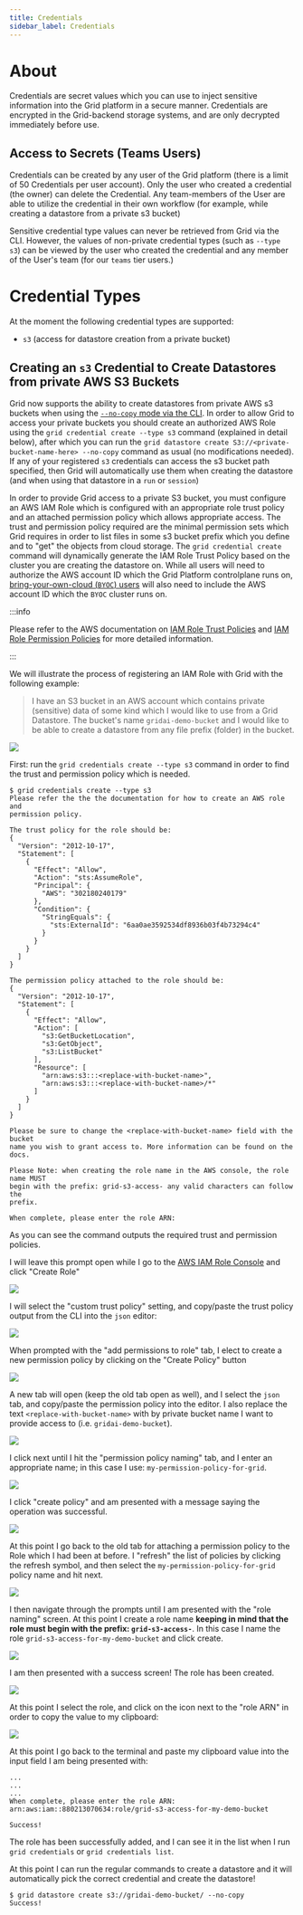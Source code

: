 ```yaml
--- 
title: Credentials
sidebar_label: Credentials
---
```


# About

Credentials are secret values which you can use to inject sensitive information into the
Grid platform in a secure manner. Credentials are encrypted in the Grid-backend storage
systems, and are only decrypted immediately before use. 

## Access to Secrets (Teams Users)

Credentials can be created by any user of the Grid platform (there is a limit of 50
Credentials per user account). Only the user who created a credential (the owner) can
delete the Credential. Any team-members of the User are able to utilize the credential in
their own workflow (for example, while creating a datastore from a private s3 bucket)

Sensitive credential type values can never be retrieved from Grid via the CLI. However,
the values of non-private credential types (such as `--type s3`) can be viewed by the user
who created the credential and any member of the User's team (for our `teams` tier users.)

# Credential Types

At the moment the following credential types are supported:

- `s3` (access for datastore creation from a private bucket)

## Creating an `s3` Credential to Create Datastores from private AWS S3 Buckets 

Grid now supports the ability to create datastores from private AWS s3 buckets when using
the [`--no-copy` mode via the CLI](../features/datastores/2_Using%20Datastores/2_creating-datastores.md). In order to allow Grid to access your private buckets
you should create an authorized AWS Role using the `grid credential create --type s3`
command (explained in detail below), after which you can run the `grid datastore create
S3://<private-bucket-name-here> --no-copy` command as usual (no modifications needed). If
any of your registered `s3` credentials can access the s3 bucket path specified, then Grid
will automatically use them when creating the datastore (and when using that datastore in
a `run` or `session`)

In order to provide Grid access to a private S3 bucket, you must configure an AWS IAM Role
which is configured with an appropriate role trust policy and an attached permission
policy which allows appropriate access. The trust and permission policy required are the
minimal permission sets which Grid requires in order to list files in some s3 bucket
prefix which you define and to "get" the objects from cloud storage. The `grid credential
create` command will dynamically generate the IAM Role Trust Policy based on the cluster
you are creating the datastore on. While all users will need to authorize the AWS account
ID which the Grid Platform controlplane runs on, [bring-your-own-cloud (`BYOC`)
users](./2_Custom%20Cloud%20Credentials/1_byoc.md) will also need to include the AWS
account ID which the `BYOC` cluster runs on. 

:::info

Please refer to the AWS documentation on [IAM Role Trust
Policies](https://aws.amazon.com/blogs/security/how-to-use-trust-policies-with-iam-roles/)
and [IAM Role Permission
Policies](https://docs.aws.amazon.com/IAM/latest/UserGuide/access_policies.html) for more
detailed information.

:::

We will illustrate the process of registering an IAM Role with Grid with the following
example:

> I have an S3 bucket in an AWS account which contains private (sensitive) data of some
> kind which I would like to use from a Grid Datastore. The bucket's name
> `gridai-demo-bucket` and I would like to be able to create a datastore from any file
> prefix (folder) in the bucket. 

![](../../static/images/credentials/demo_bucket_contents.png)

First: run the `grid credentials create --type s3` command in order to find the trust and
permission policy which is needed.

```
$ grid credentials create --type s3
Please refer the the the documentation for how to create an AWS role and 
permission policy.

The trust policy for the role should be:
{
  "Version": "2012-10-17",
  "Statement": [
    {
      "Effect": "Allow",
      "Action": "sts:AssumeRole",
      "Principal": {
        "AWS": "302180240179"
      },
      "Condition": {
        "StringEquals": {
          "sts:ExternalId": "6aa0ae3592534df8936b03f4b73294c4"
        }
      }
    }
  ]
}

The permission policy attached to the role should be:
{
  "Version": "2012-10-17",
  "Statement": [
    {
      "Effect": "Allow",
      "Action": [
        "s3:GetBucketLocation",
        "s3:GetObject",
        "s3:ListBucket"
      ],
      "Resource": [
        "arn:aws:s3:::<replace-with-bucket-name>",
        "arn:aws:s3:::<replace-with-bucket-name>/*"
      ]
    }
  ]
}

Please be sure to change the <replace-with-bucket-name> field with the bucket 
name you wish to grant access to. More information can be found on the docs.

Please Note: when creating the role name in the AWS console, the role name MUST 
begin with the prefix: grid-s3-access- any valid characters can follow the 
prefix.

When complete, please enter the role ARN:
```

As you can see the command outputs the required trust and permission policies. 

I will leave this prompt open while I go to the [AWS IAM Role
Console](https://us-east-1.console.aws.amazon.com/iamv2/home?region=us-east-1#/roles) and
click "Create Role"

![](../../static/images/credentials/role-console.png)

I will select the "custom trust policy" setting, and copy/paste the trust policy output
from the CLI into the `json` editor:

![](../../static/images/credentials/select_trusted_entity.png)

When prompted with the "add permissions to role" tab, I elect to create a new permission
policy by clicking on the "Create Policy" button

![](../../static/images/credentials/add_permissions_to_role.png)

A new tab will open (keep the old tab open as well), and I select the `json` tab, and
copy/paste the permission policy into the editor. I also replace the text
`<replace-with-bucket-name>` with by private bucket name I want to provide access to
(i.e. `gridai-demo-bucket`). 

![](../../static/images/credentials/aws_permission_policy.png)

I click next until I hit the "permission policy naming" tab, and I enter an appropriate
name; in this case I use: `my-permission-policy-for-grid`. 

![](../../static/images/credentials/permission_policy_naming.png)

I click "create policy" and am presented with a message saying the operation was
successful.

![](../../static/images/credentials/permission_policy_created.png)

At this point I go back to the old tab for attaching a permission policy to the Role which
I had been at before. I "refresh" the list of policies by clicking the refresh symbol, and
then select the `my-permission-policy-for-grid` policy name and hit next.

![](../../static/images/credentials/attach_permission_policy.png)

I then navigate through the prompts until I am presented with the "role naming" screen. At
this point I create a role name **keeping in mind that the role must begin with the
prefix: `grid-s3-access-`**. In this case I name the role
`grid-s3-access-for-my-demo-bucket` and click create.

![](../../static/images/credentials/role_naming.png)

I am then presented with a success screen! The role has been created. 

![](../../static/images/credentials/role_created.png)

At this point I select the role, and click on the icon next to the "role ARN" in order to
copy the value to my clipboard:

![](../../static/images/credentials/arn_copy.png)

At this point I go back to the terminal and paste my clipboard value into the input field
I am being presented with:

```
...
...
...
When complete, please enter the role ARN: arn:aws:iam::880213070634:role/grid-s3-access-for-my-demo-bucket

Success!
```

The role has been successfully added, and I can see it in the list when I run `grid
credentials` or `grid credentials list`. 

At this point I can run the regular commands to create a datastore and it will
automatically pick the correct credential and create the datastore!

```
$ grid datastore create s3://gridai-demo-bucket/ --no-copy
Success!
```